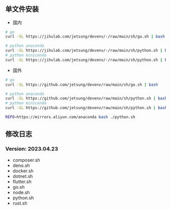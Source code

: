 #

## 单文件安装

- 国内

```bash
# go
curl -SL https://jihulab.com/jetsung/devenv/-/raw/main/sh/go.sh | bash

# python anaconda
curl -SL https://jihulab.com/jetsung/devenv/-/raw/main/sh/python.sh | bash
# python miniconda
curl -SL https://jihulab.com/jetsung/devenv/-/raw/main/sh/python.sh | bash -s -- mini
```

- 国外

```bash
# go
curl -SL https://github.com/jetsung/devenv/raw/main/sh/go.sh | bash

# python anaconda
curl -SL https://github.com/jetsung/devenv/raw/main/sh/python.sh | bash
# python miniconda
curl -SL https://github.com/jetsung/devenv/raw/main/sh/python.sh | bash -s -- mini

REPO=https://mirrors.aliyun.com/anaconda bash ./python.sh
```

## 修改日志

### Version: 2023.04.23

- composer.sh
- deno.sh
- docker.sh
- dotnet.sh
- flutter.sh
- go.sh
- node.sh
- python.sh
- rust.sh
